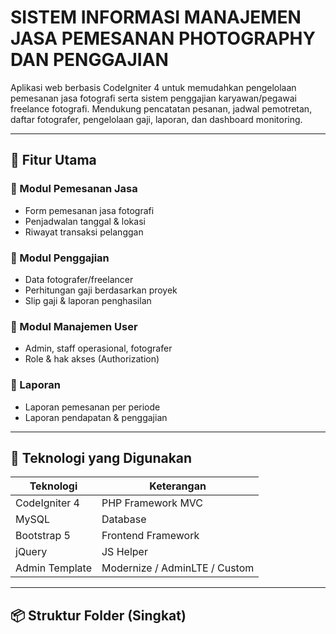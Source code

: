 # SISTEM INFORMASI MANAJEMEN JASA PEMESANAN PHOTOGRAPHY DAN PENGGAJIAN

Aplikasi web berbasis CodeIgniter 4 untuk memudahkan pengelolaan pemesanan jasa fotografi serta sistem penggajian karyawan/pegawai freelance fotografi. Mendukung pencatatan pesanan, jadwal pemotretan, daftar fotografer, pengelolaan gaji, laporan, dan dashboard monitoring.

---

## 📌 Fitur Utama

### 🔸 Modul Pemesanan Jasa

- Form pemesanan jasa fotografi
- Penjadwalan tanggal & lokasi
- Riwayat transaksi pelanggan

### 🔸 Modul Penggajian

- Data fotografer/freelancer
- Perhitungan gaji berdasarkan proyek
- Slip gaji & laporan penghasilan

### 🔸 Modul Manajemen User

- Admin, staff operasional, fotografer
- Role & hak akses (Authorization)

### 🔸 Laporan

- Laporan pemesanan per periode
- Laporan pendapatan & penggajian

---

## 🧰 Teknologi yang Digunakan

| Teknologi      | Keterangan                    |
| -------------- | ----------------------------- |
| CodeIgniter 4  | PHP Framework MVC             |
| MySQL          | Database                      |
| Bootstrap 5    | Frontend Framework            |
| jQuery         | JS Helper                     |
| Admin Template | Modernize / AdminLTE / Custom |

---

## 📦 Struktur Folder (Singkat)

